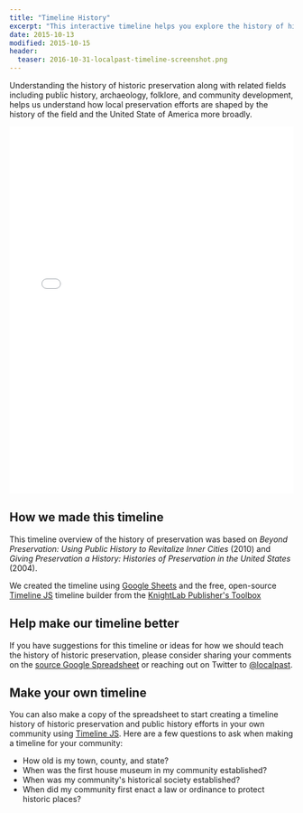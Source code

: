 ```yaml
---
title: "Timeline History"
excerpt: "This interactive timeline helps you explore the history of historic preservation, archaeology, and public history in the United States of America."
date: 2015-10-13
modified: 2015-10-15
header:
  teaser: 2016-10-31-localpast-timeline-screenshot.png
---
```


Understanding the history of historic preservation along with related fields including public history,  archaeology, folklore, and community development, helps us understand how local preservation efforts are shaped by the history of the field and the United State of America more broadly.  

<div class="full">
<iframe src='//cdn.knightlab.com/libs/timeline3/latest/embed/index.html?source=1l2d4wjWhKNHvbJPllk9PyTBKKvbXr0XXFoh6jFGLsOs&font=Lustria-Lato&lang=en&initial_zoom=1&height=650' width='100%' height='650' frameborder='0'></iframe>
</div>

## How we made this timeline

This timeline overview of the history of preservation was based on _Beyond Preservation: Using Public History to Revitalize Inner Cities_ (2010) and _Giving Preservation a History: Histories of Preservation in the United States_ (2004).

We created the timeline using [Google Sheets](https://www.google.com/sheets/about/) and the free, open-source [Timeline JS](http://timeline.knightlab.com/) timeline builder from the [KnightLab Publisher's Toolbox](https://projects.knightlab.com/#toolbox)

## Help make our timeline better

If you have suggestions for this timeline or ideas for how we should teach the history of historic preservation, please consider sharing your comments on the [source Google Spreadsheet](https://docs.google.com/spreadsheets/d/1l2d4wjWhKNHvbJPllk9PyTBKKvbXr0XXFoh6jFGLsOs/edit?usp=sharing) or reaching out on Twitter to [@localpast](http://twitter.com/localpast/).

## Make your own timeline

You can also make a copy of the spreadsheet to start creating a timeline history of historic preservation and public history efforts in your own community using [Timeline JS](http://timeline.knightlab.com/). Here are a few questions to ask when making a timeline for your community:

- How old is my town, county, and state?
- When was the first house museum in my community established?
- When was my community's historical society established?
- When did my community first enact a law or ordinance to protect historic places?
